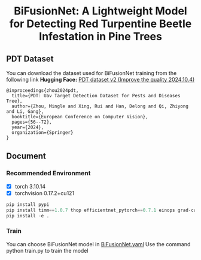 # <div style="text-align: center;">BiFusionNet: A Lightweight Model for Detecting Red Turpentine Beetle Infestation in Pine Trees </div>

## PDT Dataset
You can download the dataset used for BiFusionNet training from the following link
  **Hugging Face:** [PDT dataset v2 (Improve the quality 2024.10.4)](https://huggingface.co/datasets/qwer0213/PDT_dataset/tree/main)
```
@inproceedings{zhou2024pdt,
  title={PDT: Uav Target Detection Dataset for Pests and Diseases Tree},
  author={Zhou, Mingle and Xing, Rui and Han, Delong and Qi, Zhiyong and Li, Gang},
  booktitle={European Conference on Computer Vision},
  pages={56--72},
  year={2024},
  organization={Springer}
}
```
## Document
### Recommended Environment

- [x] torch 3.10.14
- [x] torchvision 0.17.2+cu121

```python
pip install pypi
pip install timm==1.0.7 thop efficientnet_pytorch==0.7.1 einops grad-cam==1.4.8 dill==0.3.8 albumentations==1.4.11 pytorch_wavelets==1.3.0 tidecv PyWavelets opencv-python -i https://pypi.tuna.tsinghua.edu.cn/simple
pip install -e .
```

### Train
You can choose BiFusionNet model in [BiFusionNet.yaml](../BiFusionNet/BiFusionNet.yaml)
Use the command python train.py to train the model





